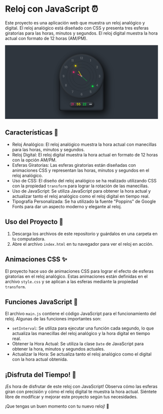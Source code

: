 # Reloj con JavaScript ⏰

Este proyecto es una aplicación web que muestra un reloj analógico y digital. El reloj analógico está diseñado con CSS y presenta tres esferas giratorias para las horas, minutos y segundos. El reloj digital muestra la hora actual con formato de 12 horas (AM/PM).

![Reloj con JavaScript](/Captura%20de%20pantalla%20(121).png)

## Características 🌟

- Reloj Analógico: El reloj analógico muestra la hora actual con manecillas para las horas, minutos y segundos.
- Reloj Digital: El reloj digital muestra la hora actual en formato de 12 horas con la opción AM/PM.
- Esferas Giratorias: Las esferas giratorias están diseñadas con animaciones CSS y representan las horas, minutos y segundos en el reloj analógico.
- Uso de CSS: El diseño del reloj analógico se ha realizado utilizando CSS con la propiedad `transform` para lograr la rotación de las manecillas.
- Uso de JavaScript: Se utiliza JavaScript para obtener la hora actual y actualizar tanto el reloj analógico como el reloj digital en tiempo real.
- Tipografía Personalizada: Se ha utilizado la fuente "Poppins" de Google Fonts para dar un aspecto moderno y elegante al reloj.

## Uso del Proyecto 🚀

1. Descarga los archivos de este repositorio y guárdalos en una carpeta en tu computadora.
2. Abre el archivo `index.html` en tu navegador para ver el reloj en acción.

## Animaciones CSS ✨

El proyecto hace uso de animaciones CSS para lograr el efecto de esferas giratorias en el reloj analógico. Estas animaciones están definidas en el archivo `style.css` y se aplican a las esferas mediante la propiedad `transform`.

## Funciones JavaScript 🧩

El archivo `main.js` contiene el código JavaScript para el funcionamiento del reloj. Algunas de las funciones importantes son:

- `setInterval`: Se utiliza para ejecutar una función cada segundo, lo que actualiza las manecillas del reloj analógico y la hora digital en tiempo real.
- Obtener la Hora Actual: Se utiliza la clase `Date` de JavaScript para obtener la hora, minutos y segundos actuales.
- Actualizar la Hora: Se actualiza tanto el reloj analógico como el digital con la hora actual obtenida.

## ¡Disfruta del Tiempo! 🌈

¡Es hora de disfrutar de este reloj con JavaScript! Observa cómo las esferas giran con precisión y cómo el reloj digital te muestra la hora actual. Siéntete libre de modificar y mejorar este proyecto según tus necesidades.

¡Que tengas un buen momento con tu nuevo reloj! 🎉
